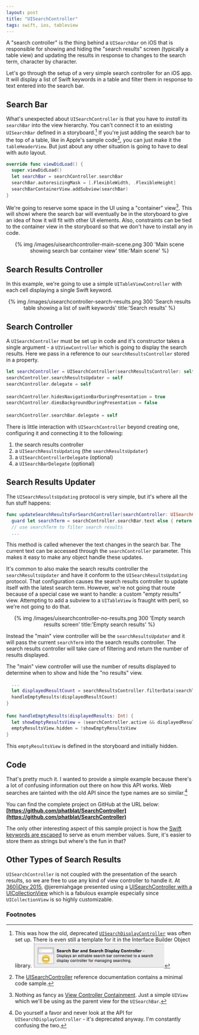 ```yaml
---
layout: post
title: "UISearchController"
tags: swift, ios, tableview
---
```


A "search controller" is the thing behind a `UISearchBar` on iOS that is responsible for showing and hiding the "search results" screen (typically a table view) and updating the results in response to changes to the search term, character by character.

Let's go through the setup of a very simple search controller for an iOS app. It will display a list of Swift keywords in a table and filter them in response to text entered into the search bar.

## Search Bar

What's unexpected about `UISearchController` is that you have to _install_ its `searchBar` into the view hierarchy. You can't connect it to an existing `UISearchBar` defined in a storyboard.[^searchbar-storyboard] If you're just adding the search bar to the top of a table, like in Apple's sample code[^apple-sample-code], you can just make it the `tableHeaderView`. But just about any other situation is going to have to deal with auto layout.

[^searchbar-storyboard]: This was how the old, deprecated [`UISearchDisplayController`](https://developer.apple.com/library/ios/documentation/UIKit/Reference/UISearchDisplayController_Class/) was often set up. There is even still a template for it in the Interface Builder Object library. ![Search Bar and Search Display Controller in Interface Builder Object library pane](/images/uisearchcontroller-search-bar-and-search-display-controller.png)

[^apple-sample-code]:  The [UISearchController](https://developer.apple.com/library/ios/documentation/UIKit/Reference/UISearchController/#//apple_ref/doc/uid/TP40014432-CH1-SW8) reference documentation contains a minimal code sample.

```swift
override func viewDidLoad() {
  super.viewDidLoad()
  let searchBar = searchController.searchBar
  searchBar.autoresizingMask = [.FlexibleWidth, .FlexibleHeight]
  searchBarContainerView.addSubview(searchBar)
}
```

We're going to reserve some space in the UI using a "container" view[^container-view]. This will showi where the search bar will eventually be in the storyboard to give an idea of how it will fit with other UI elements. Also, constraints can be tied to the container view in the storyboard so that we don't have to install any in code.

[^container-view]: Nothing as fancy as [View Controller Containment](https://www.objc.io/issues/1-view-controllers/containment-view-controller/). Just a simple `UIView` which we'll be using as the parent view for the `UISearchBar`.

<center>
{% img /images/uisearchcontroller-main-scene.png 300 'Main scene showing search bar container view' title:'Main scene' %}
</center>

## Search Results Controller

In this example, we're going to use a simple `UITableViewController` with each cell displaying a single Swift keyword.

<center>
{% img /images/uisearchcontroller-search-results.png 300 'Search results table showing a list of swift keywords' title:'Search results' %}
</center>

## Search Controller

A `UISearchController` must be set up in code and it's constructor takes a single argument - a `UIViewController` which is going to display the search results. Here we pass in a reference to our `searchResultsController` stored in a property.

```swift
let searchController = UISearchController(searchResultsController: self.searchResultsController)
searchController.searchResultsUpdater = self
searchController.delegate = self

searchController.hidesNavigationBarDuringPresentation = true
searchController.dimsBackgroundDuringPresentation = false

searchController.searchBar.delegate = self
```

There is little interaction with `UISearchController` beyond creating one, configuring it and connecting it to the following:

1. the search results controller
2. a `UISearchResultsUpdating` (the `searchResultsUpdater`)
3. a `UISearchControllerDelegate` (optional)
4. a `UISearchBarDelegate` (optional)

## Search Results Updater

The `UISearchResultsUpdating` protocol is very simple, but it's where all the fun stuff happens:

```swift
func updateSearchResultsForSearchController(searchController: UISearchController)
  guard let searchTerm = searchController.searchBar.text else { return }
  // use searchTerm to filter search results
  ...
```

This method is called whenever the text changes in the search bar. The current text can be accessed through the `searchController` parameter. This makes it easy to make any object handle these updates.

It's common to also make the search results controller the `searchResultsUpdater` and have it conform to the `UISearchResultsUpdating` protocol. That configuration causes the search results controller to update itself with the latest search term. However, we're not going that route because of a special case we want to handle: a custom "empty results" view. Attempting to add a subview to a `UITableView` is fraught with peril, so we're not going to do that.


<center>
{% img /images/uisearchcontroller-no-results.png 300 'Empty search results screen' title:'Empty search results' %}
</center>

Instead the "main" view controller will be the `searchResultsUpdater` and it will pass the current `searchTerm` into the search results controller. The search results controller will take care of filtering and return the number of results displayed.

The "main" view controller will use the number of results displayed to determine when to show and hide the "no results" view.

```swift
  ...
  let displayedResultCount = searchResultsController.filterData(searchTerm)
  handleEmptyResults(displayedResultCount)
}

func handleEmptyResults(displayedResults: Int) {
  let showEmptyResultsView = (searchController.active && displayedResults == 0)
  emptyResultsView.hidden = !showEmptyResultsView
}
```

This `emptyResultsView` is defined in the storyboard and initially hidden.

## Code

That's pretty much it. I wanted to provide a simple example because there's a lot of confusing information out there on how this API works. Web searches are tainted with the old API since the type names are so similar.[^search-display-controller]

[^search-display-controller]: Do yourself a favor and never look at the API for `UISearchDisplayController` - it's deprecated anyway. I'm constantly confusing the two.

You can find the complete project on GitHub at the URL below:
**[https://github.com/phatblat/SearchController](https://github.com/phatblat/SearchController)**

The only other interesting aspect of this sample project is how the [Swift keywords are escaped](https://github.com/phatblat/SearchController/blob/master/SearchController/SwiftKeyword.swift) to serve as enum member values. Sure, it's easier to store them as strings but where's the fun in that?

## Other Types of Search Results

`UISearchController` is not coupled with the presentation of the search results, so we are free to use any kind of view controller to handle it. At [360\|iDev 2015](http://360idev.com), @jeremiahgage presented using a [UISearchController with a UICollectionView](https://github.com/phatblat/360iDev-Slides/blob/master/2015-Slides.md#uisearchcontroller-with-a-uicollectionview) which is a fabulous example especially since `UICollectionView` is so highly customizable.

### Footnotes
